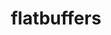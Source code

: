 ---
title: "flatbuffers"
layout: cache
categories: [package, develop-2025-05-04]
meta: {"compilers": ["gcc@11.4.0"], "num_specs": 1, "num_specs_by_stack": {"hep": 1, "root": 1}, "oss": ["ubuntu22.04"], "platforms": ["linux"], "stacks": ["hep", "root"], "targets": ["x86_64_v3"], "versions": ["24.12.23"]}
spec_details: [{"compiler": "gcc@11.4.0", "hash": "2jdmzm7afm6lhnibmq4v6gvjggbiv76j", "os": "ubuntu22.04", "platform": "linux", "size": "-", "stacks": ["hep", "root"], "target": "x86_64_v3", "variants": ["build_system=cmake", "build_type=Release", "generator=make", "~ipo", "~python", "+shared"], "versions": ["24.12.23"]}]
---